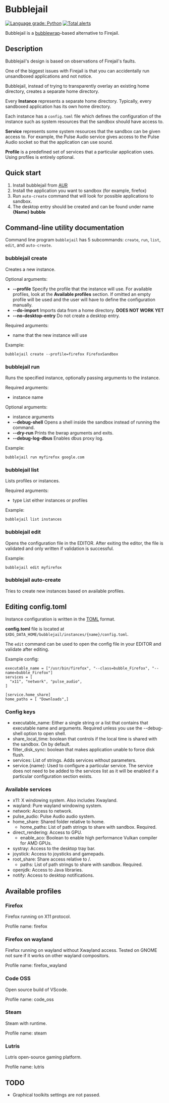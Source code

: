 # Bubblejail

[![Language grade: Python](https://img.shields.io/lgtm/grade/python/g/igo95862/bubblejail.svg?logo=lgtm&logoWidth=18)](https://lgtm.com/projects/g/igo95862/bubblejail/context:python)
[![Total alerts](https://img.shields.io/lgtm/alerts/g/igo95862/bubblejail.svg?logo=lgtm&logoWidth=18)](https://lgtm.com/projects/g/igo95862/bubblejail/alerts/)

Bubblejail is a [bubblewrap](https://github.com/containers/bubblewrap)-based alternative to Firejail.

## Description

Bubblejail's design is based on observations of Firejail's faults.

One of the biggest issues with Firejail is that you can accidentally run unsandboxed applications and not notice.

Bubblejail, instead of trying to transparently overlay an existing home directory, creates a separate home directory.

Every **Instance** represents a separate home directory. Typically, every sandboxed application has its own home directory.

Each instance has a `config.toml` file which defines the configuration of the instance such as system resources that the sandbox should have access to.

**Service** represents some system resources that the sandbox can be given access to. For example, the Pulse Audio service gives access to the Pulse Audio socket so that the application can use sound.

**Profile** is a predefined set of services that a particular application uses. Using profiles is entirely optional.

## Quick start

1. Install bubblejail from [AUR](https://aur.archlinux.org/packages/bubblejail-git/)
1. Install the application you want to sandbox (for example, firefox)
1. Run `auto-create` command that will look for possible applications to sandbox.
1. The desktop entry should be created and can be found under name __{Name} bubble__

## Command-line utility documentation

Command line program `bubblejail` has 5 subcommands: `create`, `run`, `list`, `edit`, and `auto-create`.

### bubblejail create

Creates a new instance.

Optional arguments:

* __--profile__ Specify the profile that the instance will use. For available profiles, look at the **Available profiles** section. If omitted an empty profile will be used and the user will have to define the configuration manually.
* __--do-import__ Imports data from a home directory. **DOES NOT WORK YET**
* __--no-desktop-entry__ Do not create a desktop entry.

Required arguments:

* name that the new instance will use

Example:

```
bubblejail create --profile=firefox FirefoxSandbox
```

### bubblejail run

Runs the specified instance, optionally passing arguments to the instance.

Required arguments:

* instance name

Optional arguments:

* instance arguments
* __--debug-shell__ Opens a shell inside the sandbox instead of running the command.
* __--dry-run__ Prints the bwrap arguments and exits.
* __--debug-log-dbus__ Enables dbus proxy log.

Example:

```
bubblejail run myfirefox google.com
```

### bubblejail list

Lists profiles or instances.

Required arguments:

* type List either instances or profiles

Example:

```
bubblejail list instances
```

### bubblejail edit

Opens the configuration file in the EDITOR. After exiting the editor, the file is validated and only written if validation is successful.

Example:

```
bubblejail edit myfirefox
```

### bubblejail auto-create

Tries to create new instances based on available profiles.

## Editing config.toml

Instance configuration is written in the [TOML](https://github.com/toml-lang/toml) format.

**config.toml** file is located at `$XDG_DATA_HOME/bubblejail/instances/{name}/config.toml`.

The `edit` command can be used to open the config file in your EDITOR and validate after editing.

Example config:

```
executable_name = ["/usr/bin/firefox", "--class=bubble_Firefox", "--name=bubble_Firefox"]
services = [
  "x11", "network", "pulse_audio",
]

[service.home_share]
home_paths = [ "Downloads",]
```

### Config keys

* executable_name: Either a single string or a list that contains that executable name and arguments. Required unless you use the --debug-shell option to open shell.
* share_local_time: boolean that controls if the local time is shared with the sandbox. On by default.
* filter_disk_sync: boolean that makes application unable to force disk flush.
* services: List of strings. Adds services without parameters.
* service.{name}: Used to configure a particular service. The service does not need to be added to the services list as it will be enabled if a particular configuration section exists.

### Available services

* x11: X windowing system. Also includes Xwayland.
* wayland: Pure wayland windowing system.
* network: Access to network.
* pulse_audio: Pulse Audio audio system.
* home_share: Shared folder relative to home.
    * home_paths: List of path strings to share with sandbox. Required.
* direct_rendering: Access to GPU.
    * enable_aco: Boolean to enable high performance Vulkan compiler for AMD GPUs.
* systray: Access to the desktop tray bar.
* joystick: Access to joysticks and gamepads.
* root_share: Share access relative to /.
    * paths: List of path strings to share with sandbox. Required.
* openjdk: Access to Java libraries.
* notify: Access to desktop notifications.

## Available profiles

### Firefox

Firefox running on X11 protocol.

Profile name: firefox

### Firefox on wayland

Firefox running on wayland without Xwayland access. Tested on GNOME not sure if it works on other wayland compositors.

Profile name: firefox_wayland

### Code OSS

Open source build of VScode.

Profile name: code_oss

### Steam

Steam with runtime.

Profile name: steam

### Lutris

Lutris open-source gaming platform.

Profile name: lutris

## TODO

* Graphical toolkits settings are not passed.
